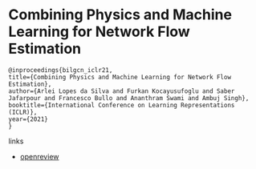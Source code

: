 # Combining Physics and Machine Learning for Network Flow Estimation

```
@inproceedings{bilgcn_iclr21,
title={Combining Physics and Machine Learning for Network Flow Estimation},
author={Arlei Lopes da Silva and Furkan Kocayusufoglu and Saber Jafarpour and Francesco Bullo and Ananthram Swami and Ambuj Singh},
booktitle={International Conference on Learning Representations (ICLR)},
year={2021}
}
```

links
- [openreview](https://openreview.net/forum?id=l0V53bErniB)
